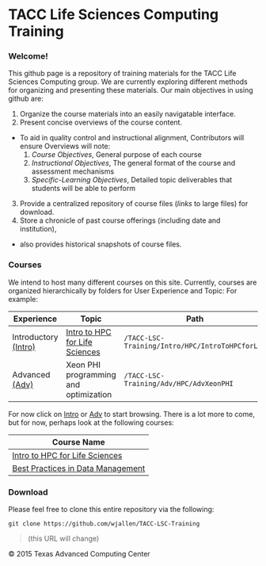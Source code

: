 # TACC Life Sciences Computing Training

### Welcome!

This github page is a repository of training materials for the TACC Life
Sciences Computing group. We are currently exploring different methods for
organizing and presenting these materials. Our main objectives in using github
are:

1. Organize the course materials into an easily navigatable interface. 
2. Present concise overviews of the course content.
  * To aid in quality control and instructional alignment, Contributors will ensure Overviews will note:
    1. *Course Objectives*,  General purpose of each course 
    2. *Instructional Objectives*, The general format of the course and assessment mechanisms
    3. *Specific-Learning Objectives*, Detailed topic deliverables that students will be able to perform
3. Provide a centralized repository of course files (*links* to large files) for download.
4. Store a chronicle of past course offerings (including date and institution),
  * also provides historical snapshots of course files.


### Courses

We intend to host many different courses on this site.
Currently, courses are organized hierarchically by folders for User Experience and Topic:
For example:

Experience | Topic | Path
-----------|-------|-------
Introductory [\(Intro\)](/Intro) | [Intro to HPC for Life Sciences](/Intro/HPC/IntroToHPCforLSC)| `/TACC-LSC-Training/Intro/HPC/IntroToHPCforLSC`
Advanced [\(Adv\)](/Adv) | Xeon PHI programming and optimization | `/TACC-LSC-Training/Adv/HPC/AdvXeonPHI`

For now click on [Intro](/Intro) or [Adv](/Adv) to start browsing.
There is a lot more to come, but for now, perhaps look at the following courses:

Course Name |
----------- |
[Intro to HPC for Life Sciences](/Intro/HPC/IntroToHPCforLSC) |
[Best Practices in Data Management](/Intro/HPC/DataManagement) |


### Download

Please feel free to clone this entire repository via the following:

```
git clone https://github.com/wjallen/TACC-LSC-Training
```
>\(this URL will change\)



&copy; 2015 Texas Advanced Computing Center

